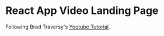 # React App Video Landing Page

Following Brad Traversy's [Youtube Tutorial](https://www.youtube.com/watch?v=8MgpE2DTTKA).
